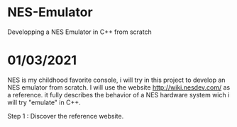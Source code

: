 # NES-Emulator
Developping a NES Emulator in C++ from scratch

# 01/03/2021
NES is my childhood favorite console, i will try in this project to develop an NES emulator from scratch. 
I will use the website http://wiki.nesdev.com/ as a reference. it fully describes the behavior of a NES hardware system wich i will try "emulate" in C++. 

Step 1 : Discover the reference website.
